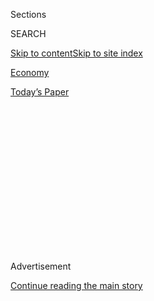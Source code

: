 <div id="app">

<div>

<div>

<div>

<div class="NYTAppHideMasthead css-1q2w90k e1suatyy0">

<div class="section css-ui9rw0 e1suatyy2">

<div class="css-eph4ug er09x8g0">

<div class="css-6n7j50">

</div>

<span class="css-1dv1kvn">Sections</span>

<div class="css-10488qs">

<span class="css-1dv1kvn">SEARCH</span>

</div>

[Skip to content](#site-content)[Skip to site
index](#site-index)

</div>

<div id="masthead-section-label" class="css-1wr3we4 eaxe0e00">

[Economy](https://www.nytimes3xbfgragh.onion/section/business/economy)

</div>

<div class="css-10698na e1huz5gh0">

</div>

</div>

<div id="masthead-bar-one" class="section hasLinks css-15hmgas e1csuq9d3">

<div class="css-uqyvli e1csuq9d0">

</div>

<div class="css-1uqjmks e1csuq9d1">

</div>

<div class="css-9e9ivx">

[](https://myaccount.nytimes3xbfgragh.onion/auth/login?response_type=cookie&client_id=vi)

</div>

<div class="css-1bvtpon e1csuq9d2">

[Today’s
Paper](https://www.nytimes3xbfgragh.onion/section/todayspaper)

</div>

</div>

</div>

</div>

<div data-aria-hidden="false">

<div id="site-content" data-role="main">

<div>

<div class="css-1aor85t" style="opacity:0.000000001;z-index:-1;visibility:hidden">

<div class="css-1hqnpie">

<div class="css-epjblv">

<span class="css-17xtcya">[Economy](/section/business/economy)</span><span class="css-x15j1o">|</span><span class="css-fwqvlz">TikTok,
Trump and an Impulse to Act as C.E.O. to Corporate
America</span>

</div>

<div class="css-k008qs">

<div class="css-1iwv8en">

<span class="css-18z7m18"></span>

<div>

</div>

</div>

<span class="css-1n6z4y">https://nyti.ms/2Deypss</span>

<div class="css-1705lsu">

<div class="css-4xjgmj">

<div class="css-4skfbu" data-role="toolbar" data-aria-label="Social Media Share buttons, Save button, and Comments Panel with current comment count" data-testid="share-tools">

  - 
  - 
  - 
  - 
    
    <div class="css-6n7j50">
    
    </div>

  - 

</div>

</div>

</div>

</div>

</div>

</div>

<div id="NYT_TOP_BANNER_REGION" class="css-13pd83m">

</div>

<div id="top-wrapper" class="css-1sy8kpn">

<div id="top-slug" class="css-l9onyx">

Advertisement

</div>

[Continue reading the main
story](#after-top)

<div class="ad top-wrapper" style="text-align:center;height:100%;display:block;min-height:250px">

<div id="top" class="place-ad" data-position="top" data-size-key="top">

</div>

</div>

<div id="after-top">

</div>

</div>

<div>

<div id="sponsor-wrapper" class="css-1hyfx7x">

<div id="sponsor-slug" class="css-19vbshk">

Supported by

</div>

[Continue reading the main
story](#after-sponsor)

<div id="sponsor" class="ad sponsor-wrapper" style="text-align:center;height:100%;display:block">

</div>

<div id="after-sponsor">

</div>

</div>

<div class="css-186x18t">

</div>

<div class="css-1vkm6nb ehdk2mb0">

# TikTok, Trump and an Impulse to Act as C.E.O. to Corporate America

</div>

The president’s interventions in company dealings based on his own
instincts are a departure from the arm’s-length approach of predecessors
of either party.

<div class="css-79elbk" data-testid="photoviewer-wrapper">

<div class="css-z3e15g" data-testid="photoviewer-wrapper-hidden">

</div>

<div class="css-1a48zt4 ehw59r15" data-testid="photoviewer-children">

![<span class="css-16f3y1r e13ogyst0" data-aria-hidden="true">President
Trump has repeatedly inserted himself into corporate decision-making in
ways that predecessors would have
avoided. </span><span class="css-cnj6d5 e1z0qqy90" itemprop="copyrightHolder"><span class="css-1ly73wi e1tej78p0">Credit...</span><span><span>Anna
Moneymaker for The New York
Times</span></span></span>](https://static01.graylady3jvrrxbe.onion/images/2020/08/03/business/03DC-Trump-CEO-01/merlin_175268121_b5368dd6-a785-47e2-b64d-e6e4863de9b0-articleLarge.jpg?quality=75&auto=webp&disable=upscale)

</div>

</div>

<div class="css-18e8msd">

<div class="css-pdw9fk epjyd6m0">

<div class="css-1txwxcy ey68jwv0" data-aria-hidden="true">

[![Ana
Swanson](https://static01.graylady3jvrrxbe.onion/images/2018/12/10/multimedia/author-ana-swanson/author-ana-swanson-thumbLarge.png
"Ana Swanson")](https://www.nytimes3xbfgragh.onion/by/ana-swanson)[![Michael
D.
Shear](https://static01.graylady3jvrrxbe.onion/images/2018/06/13/multimedia/author-michael-d-shear/author-michael-d-shear-thumbLarge-v2.png
"Michael D. Shear")](https://www.nytimes3xbfgragh.onion/by/michael-d-shear)

</div>

<div class="css-1baulvz">

By [<span class="css-1baulvz" itemprop="name">Ana
Swanson</span>](https://www.nytimes3xbfgragh.onion/by/ana-swanson) and
[<span class="css-1baulvz last-byline" itemprop="name">Michael D.
Shear</span>](https://www.nytimes3xbfgragh.onion/by/michael-d-shear)

</div>

</div>

  - 
    
    <div class="css-ld3wwf e16638kd2">
    
    Aug. 3,
    2020
    
    </div>

  - 
    
    <div class="css-4xjgmj">
    
    <div class="css-d8bdto" data-role="toolbar" data-aria-label="Social Media Share buttons, Save button, and Comments Panel with current comment count" data-testid="share-tools">
    
      - 
      - 
      - 
      - 
        
        <div class="css-6n7j50">
        
        </div>
    
      - 
    
    </div>
    
    </div>

</div>

</div>

<div class="section meteredContent css-1r7ky0e" name="articleBody" itemprop="articleBody">

<div class="css-1fanzo5 StoryBodyCompanionColumn">

<div class="css-53u6y8">

WASHINGTON — President Trump campaigned on a promise to run the economy
like his business empire. And for almost four years, he has unabashedly
wielded the power of the presidency to insert himself into corporate
affairs, helping some companies and punishing others in line with his
instincts and inclinations.

The latest target of his attention is TikTok, the Chinese-owned social
media app under scrutiny for potentially providing the Chinese
government with access to American user data. After threatening on
Friday to ban the app from the United States, Mr. Trump [reversed
course](https://www.nytimes3xbfgragh.onion/2020/08/03/technology/trump-tiktok-microsoft.html),
saying he would allow TikTok to keep operating if it was sold to an
American owner.

At the White House on Monday, Mr. Trump said that TikTok would be shut
down in the United States on Sept. 15 unless Microsoft or another “very
American” company purchased it, and that he had told Microsoft’s chief
executive in a call over the weekend to “go ahead” with the acquisition.

He also argued that the United States should receive money in return for
letting the deal happen, without explaining how that would work. “A very
substantial portion of that price is going to have to come into the
Treasury of the United States, because we’re making it possible for this
deal to happen,” he said.

</div>

</div>

<div class="css-1fanzo5 StoryBodyCompanionColumn">

<div class="css-53u6y8">

Given the national security concerns, Mr. Trump had the right to sign
off on a plan to mitigate any risks TikTok posed. But the events
followed a pattern that Mr. Trump set early on in his presidency, in
which some of the world’s most powerful companies have found themselves
at his whims.

Daniel Price, a former economics adviser to President George W. Bush,
said Mr. Trump’s reversal on TikTok was “just another example of the
president’s undisciplined and impulsive decision-making style, so
bewildering to friend and foe alike.”

“China presents serious security and economic challenges,” Mr. Price
said. “But Trump’s erratic oscillation from adoration to demonization
has certainly harmed U.S. business interests, and actually diminished
our ability to influence China or rally allies to assist in that
effort.”

Unlike his predecessors, Mr. Trump has frequently waded in to berate or
praise executives and try to influence their operations. He attacked
Carrier and General Motors over plant-closing decisions, badgered Boeing
to lower prices and used Chinese companies as bargaining chips in
negotiations with Beijing.

While past Republican administrations disapproved of government
intervention in the market, Mr. Trump has had no qualms about taking a
heavier hand, favoring industrial policy and [a more managed approach to
trade](https://www.nytimes3xbfgragh.onion/2019/12/17/business/trump-trade-deals-free-markets.html).

</div>

</div>

<div class="css-1fanzo5 StoryBodyCompanionColumn">

<div class="css-53u6y8">

And when a company’s fate is at stake because of government actions — as
when the Clinton administration filed an antitrust case against
Microsoft, saying it threatened innovation in the nascent internet —
presidents have usually kept their involvement at arm’s length to avoid
charges of political interference.

Mr. Trump has not. He has particularly taken aim at multinational
companies that he says have made fools of past American policymakers.

He signaled his approach even as a candidate. When United Technologies
decided to close its Carrier subsidiary’s plant in Indianapolis in 2016
and move furnace production to Mexico, Mr. Trump seized on the incident,
asserting that only he could get companies to stop moving jobs abroad.
He threatened to hit Carrier furnaces from Mexico with 35 percent
tariffs and promised to call the company’s executives. In the end, he
predicted, they would capitulate.

As it turned out, saving jobs wasn’t as easy as he promised. In exchange
for $7 million in tax breaks, Carrier kept the plant open and invested
$16 million in new equipment. But barely half of the 1,350 blue-collar
workers in Indianapolis kept their jobs.

Other corporate leaders have felt the heat. Just weeks after his
election, Mr. Trump strong-armed Boeing into lowering the price of a new
Air Force One, declaring that the plane’s costs were “out of control”
and signaling that he would upend yearslong negotiations.

“[Cancel
order\!](https://www.nytimes3xbfgragh.onion/2016/12/06/us/politics/trump-air-force-one-boeing.html)”
he tweeted.

Since then, Mr. Trump has singled out several companies for
confrontation, driven in some cases by personal pique.

He has repeatedly attacked what he calls the “Amazon Washington Post”
and Jeff Bezos, the Amazon founder who also owns the newspaper. He has
said his yearslong assault on the Postal Service is based on his belief
that the government does not charge Amazon enough to ship its packages.

</div>

</div>

<div class="css-1fanzo5 StoryBodyCompanionColumn">

<div class="css-53u6y8">

Mr. Trump’s antipathy toward many news organizations has led him to
repeatedly threaten to interfere with media companies’ operations. He
twice urged regulators to examine taking away the “license” from NBC,
though it was unclear what license he was referring to. He declared as a
candidate that he would not approve AT\&T’s acquisition of Time Warner
because the company owned CNN, a network he frequently accuses of
treating him unfairly, and the Justice Department [later
sued](https://www.nytimes3xbfgragh.onion/2017/11/20/business/dealbook/att-time-warner-merger.html)
unsuccessfully to block the deal.

He has also lashed out at companies and their executives for perceived
failures in responding to his desires. After Kenneth C. Frazier, the
chief executive of Merck Pharmaceuticals, [resigned from a presidential
advisory
council](https://www.nytimes3xbfgragh.onion/2017/08/14/business/merck-trump-ceos.html)
over Mr. Trump’s handling of violent white nationalist protests in
Charlottesville, Va., the president took after him on Twitter for
“RIPOFF DRUG PRICES.”

Mr. Trump denounced General Motors for closing a car factory in
Lordstown, Ohio, and three other plants in the United States, and
attacked its chief executive, Mary T. Barra, by name. Later, with the
onset of the coronavirus crisis, Mr. Trump criticized Ms. Barra for what
he said was the company’s failure to make good on a promise to help make
ventilators.

“Always a mess with Mary B,” he wrote on Twitter.

“He’s been doing this from the outset, using his power to try to
influence corporate deals,” said Richard W. Painter, a professor at the
University of Minnesota Law School. “Being president is not the art of
the deal. He’s not in a boardroom. He’s in the White House.”

But Mr. Trump’s efforts to dictate corporate decisions have been
inconsistent, making it harder for executives to anticipate White House
demands or reactions.

As he found himself on the defensive this spring in his handling of the
coronavirus pandemic, Mr. Trump resisted calls to use the Defense
Production Act to pressure industries to make more masks and medical
supplies, saying that such a move would be akin to [“nationalizing our
business”](https://www.nytimes3xbfgragh.onion/2020/03/31/us/politics/coronavirus-defense-production-act.html)
and that the government [“was not a shipping
clerk.”](https://www.nytimes3xbfgragh.onion/2020/03/20/us/politics/trump-coronavirus-supplies.html)

And even with China, which many in Washington have accused of gaming
America’s free-market system by stealing intellectual property and
cheating on trade rules, Mr. Trump has not always intervened to take a
tougher line.

</div>

</div>

<div class="css-1fanzo5 StoryBodyCompanionColumn">

<div class="css-53u6y8">

In 2018, he [lifted tough sanctions against the Chinese
telecommunications firm
ZTE](https://www.nytimes3xbfgragh.onion/2018/06/07/business/us-china-zte-deal.html),
over the objections of Republican lawmakers and his own national
security advisers, in an attempt to win China’s help in negotiating with
North Korea. He has alternated between condemning another Chinese
technology giant, Huawei, as a grave security threat and [holding off on
acting against
it](https://www.nytimes3xbfgragh.onion/2019/11/15/business/us-reprieve-huawei.html)
in hopes of securing a trade deal.

</div>

</div>

<div class="css-79elbk" data-testid="photoviewer-wrapper">

<div class="css-z3e15g" data-testid="photoviewer-wrapper-hidden">

</div>

<div class="css-1a48zt4 ehw59r15" data-testid="photoviewer-children">

![<span class="css-16f3y1r e13ogyst0" data-aria-hidden="true">In 2018,
Mr. Trump lifted tough sanctions against the Chinese telecommunications
firm ZTE, against the advice of advisers and Republican lawmakers, to
help win China’s support on other
matters.</span><span class="css-cnj6d5 e1z0qqy90" itemprop="copyrightHolder"><span class="css-1ly73wi e1tej78p0">Credit...</span><span>Toni
Albir/EPA, via
Shutterstock</span></span>](https://static01.graylady3jvrrxbe.onion/images/2020/08/03/business/03DC-Trump-CEO-03/merlin_151294254_bd86d497-a4ca-4bf6-95c3-03dacca5a733-articleLarge.jpg?quality=75&auto=webp&disable=upscale)

</div>

</div>

<div class="css-1fanzo5 StoryBodyCompanionColumn">

<div class="css-53u6y8">

The president’s back-and-forth on TikTok offers a new illustration of
how he has made national security decisions by impulse.

A national security panel, called the Committee on Foreign Investment in
the United States, recommended to the president last week that TikTok
sell its assets to an American company to curtail China’s potential
influence in the United States, and [Microsoft had stepped
forward](https://www.nytimes3xbfgragh.onion/2020/07/31/technology/tiktok-microsoft.html)
as a potential buyer.

But several China hawks in the Trump administration, including the White
House trade adviser Peter Navarro, argued against the sale, seeing the
moment as an opportunity to take more sweeping action against TikTok and
other Chinese-run internet services.

Mr. Trump took Mr. Navarro’s side on Friday, saying that he did not
favor a sale of TikTok and that he planned to ban the app. But after [a
series of
calls](https://www.nytimes3xbfgragh.onion/2020/08/02/business/economy/trump-tiktok-china-national-security.html),
including ones from Senator Lindsey Graham, Republican of South
Carolina, and Satya Nadella, the chief executive of Microsoft, Mr. Trump
appeared to change his mind.

Several of Mr. Trump’s aides had warned that a ban could prompt an
intense legal battle, as well as hurt the president’s popularity with
younger Americans. TikTok has said it is used by 100 million Americans.

</div>

</div>

<div class="css-1fanzo5 StoryBodyCompanionColumn">

<div class="css-53u6y8">

Mr. Trump appeared to object to TikTok’s sale in part because it would
funnel money back to China. Speaking to reporters on Monday, the
president argued that the United States should also receive money in
return for permitting the deal to happen, because Microsoft would not
have the right to make the acquisition “unless we give it to them.”

Explaining his views to reporters, Mr. Trump drew a parallel to his days
in real estate development.

“It’s a little bit like the landlord-tenant,” the president said.
“Without a lease, the tenant has nothing. So they pay what’s called
key money.”

“The United States should be reimbursed, or should be paid a substantial
amount of money,” Mr. Trump said, “because without the United States,
they don’t have anything.”

Neal E. Boudette contributed reporting from Ann Arbor, Mich., Mike Isaac
from San Francisco and Nelson D. Schwartz from New York.

</div>

</div>

<div>

</div>

</div>

<div>

</div>

<div>

</div>

<div>

</div>

<div>

<div id="bottom-wrapper" class="css-1ede5it">

<div id="bottom-slug" class="css-l9onyx">

Advertisement

</div>

[Continue reading the main
story](#after-bottom)

<div id="bottom" class="ad bottom-wrapper" style="text-align:center;height:100%;display:block;min-height:90px">

</div>

<div id="after-bottom">

</div>

</div>

</div>

</div>

</div>

## Site Index

<div>

</div>

## Site Information Navigation

  - [© <span>2020</span> <span>The New York Times
    Company</span>](https://help.nytimes3xbfgragh.onion/hc/en-us/articles/115014792127-Copyright-notice)

<!-- end list -->

  - [NYTCo](https://www.nytco.com/)
  - [Contact
    Us](https://help.nytimes3xbfgragh.onion/hc/en-us/articles/115015385887-Contact-Us)
  - [Work with us](https://www.nytco.com/careers/)
  - [Advertise](https://nytmediakit.com/)
  - [T Brand Studio](http://www.tbrandstudio.com/)
  - [Your Ad
    Choices](https://www.nytimes3xbfgragh.onion/privacy/cookie-policy#how-do-i-manage-trackers)
  - [Privacy](https://www.nytimes3xbfgragh.onion/privacy)
  - [Terms of
    Service](https://help.nytimes3xbfgragh.onion/hc/en-us/articles/115014893428-Terms-of-service)
  - [Terms of
    Sale](https://help.nytimes3xbfgragh.onion/hc/en-us/articles/115014893968-Terms-of-sale)
  - [Site
    Map](https://spiderbites.nytimes3xbfgragh.onion)
  - [Help](https://help.nytimes3xbfgragh.onion/hc/en-us)
  - [Subscriptions](https://www.nytimes3xbfgragh.onion/subscription?campaignId=37WXW)

</div>

</div>

</div>

</div>
